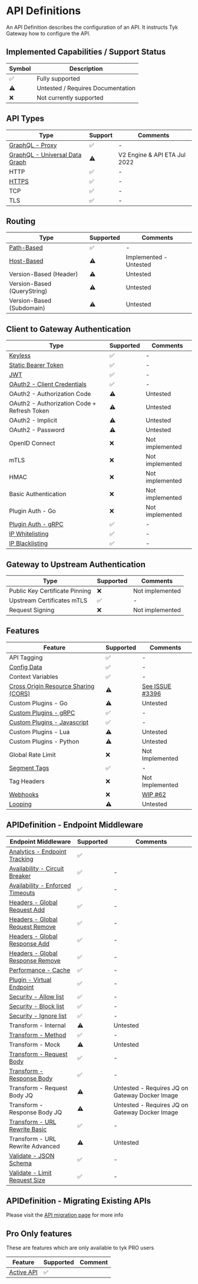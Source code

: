 # API Definitions

An API Definition describes the configuration of an API. It instructs Tyk Gateway how to configure the API.

## Implemented Capabilities / Support Status

| Symbol | Description |
| --------- | --------- |
| ✅ | Fully supported |
| ⚠️ | Untested / Requires Documentation |
| ❌️ | Not currently supported |

## API Types
| Type                                                                   | Support | Comments                     |
|------------------------------------------------------------------------|---------|------------------------------|
| [GraphQL - Proxy](./../config/samples/graphql_proxy/trevorblades_graphql_proxy.yaml) | ✅       | -                            |
| [GraphQL - Universal Data Graph](./../config/samples/udg_1.yaml)       | ⚠️      | V2 Engine & API ETA Jul 2022 |
| HTTP                                                                   | ✅       | -                            |
| [HTTPS](./../config/samples/01-tls/example.yaml)️                      | ✅       | -                            |
| TCP                                                                    | ✅       | -                            |
| TLS                                                                    | ✅       | -                            |


## Routing

| Type | Supported | Comments |
| ----------- | --------- | --------- |
| [Path-Based](./../config/samples/httpbin.yaml) | ✅ | - |
| [Host-Based](./../config/samples/httpbin_routing_by_hostname.yaml) | ⚠️ | Implemented - Untested |
| Version-Based (Header) | ⚠️ | Untested |
| Version-Based (QueryString) | ⚠️ | Untested |
| Version-Based (Subdomain) | ⚠️ | Untested |

## Client to Gateway Authentication

| Type | Supported | Comments |
| ----------- | --------- | --------- |
| [Keyless](./../config/samples/httpbin.yaml) | ✅ | - |
| [Static Bearer Token](./../config/samples/httpbin_protected.yaml) | ✅ | - |
| [JWT](./../config/samples/jwt-auth) | ✅️ | - |
| [OAuth2 - Client Credentials](./../config/samples/oauth2/client_credentials.yaml) | ✅️ | - |
| OAuth2 - Authorization Code | ⚠️ | Untested |
| OAuth2 - Authorization Code + Refresh Token | ⚠️ | Untested |
| OAuth2 - Implicit | ⚠️ | Untested |
| OAuth2 - Password | ⚠️ | Untested |
| OpenID Connect | ❌ | Not implemented |
| mTLS | ❌ | Not implemented |
| HMAC | ❌ | Not implemented |
| Basic Authentication | ❌ | Not implemented |
| Plugin Auth - Go | ❌ | Not implemented |
| [Plugin Auth - gRPC](./../bdd/features/api_http_grpc_plugin.feature) | ✅ | - |
| [IP Whitelisting](./api_definitions/ip.md#whitelisting) | ✅ | - |
| [IP Blacklisting](./api_definitions/ip.md#blacklisting) | ✅ | - |

## Gateway to Upstream Authentication

| Type | Supported | Comments        |
| ----------- | --------- |-----------------|
| Public Key Certificate Pinning | ❌ | Not implemented |
| Upstream Certificates mTLS | ✅ | -               |
| Request Signing | ❌ | Not implemented |

## Features

| Feature | Supported | Comments |
| ----------- | --------- | --------- |
| API Tagging | ✅ | - |
| [Config Data](./../config/samples/config_data_virtual_endpoint.yaml) | ✅ | - |
| Context Variables | ✅ | - |
| [Cross Origin Resource Sharing (CORS)](./../config/samples/httpbin_cors.yaml) | ⚠️  | [See ISSUE #3396 ](https://github.com/TykTechnologies/tyk/issues/3396) |
| Custom Plugins - Go | ⚠️ | Untested |
| [Custom Plugins - gRPC](./../bdd/features/api_http_grpc_plugin.feature) | ✅ | - |
| [Custom Plugins - Javascript](./api_definitions/custom_plugin.md) | ✅ | - |
| Custom Plugins - Lua | ⚠️ | Untested |
| Custom Plugins - Python | ⚠️ | Untested |
| Global Rate Limit | ❌ | Not Implemented |
| [Segment Tags](./../config/samples/httpbin_tagged.yaml) | ✅ | - |
| Tag Headers | ❌ | Not Implemented |
| [Webhooks](./webhooks.md) | ❌ | [WIP #62](https://github.com/TykTechnologies/tyk-operator/issues/62) |
| [Looping](./api_definitions/looping.md) | ⚠️ | Untested |

## APIDefinition - Endpoint Middleware

| Endpoint Middleware                                                                | Supported | Comments                                       |
|------------------------------------------------------------------------------------|-----------|------------------------------------------------|
| [Analytics - Endpoint Tracking](../config/samples/httpbin_endpoint_tracking.yaml)  | ✅         |                                                |
| [Availability - Circuit Breaker](./../config/samples/httpbin_timeout.yaml)         | ✅         | -                                              |
| [Availability - Enforced Timeouts](./../config/samples/httpbin_timeout.yaml)       | ✅         | -                                              |
| [Headers - Global Request Add](../config/samples/httpbin_global-headers.yaml)      | ✅         | -                                              |
| [Headers - Global Request Remove](../config/samples/httpbin_global-headers.yaml)   | ✅         | -                                              |
| [Headers - Global Response Add](../config/samples/httpbin_global-headers.yaml)     | ✅         | -                                              |
| [Headers - Global Response Remove](../config/samples/httpbin_global-headers.yaml)  | ✅         | -                                              |
| [Performance - Cache](./../config/samples/httpbin_cache.yaml)                      | ✅         | -                                              |
| [Plugin - Virtual Endpoint](./../config/samples/config_data_virtual_endpoint.yaml) | ✅         | -                                              |
| [Security - Allow list](./../config/samples/httpbin_whitelist.yaml)                | ✅️        | -                                              |
| [Security - Block list](./../config/samples/httpbin_blacklist.yaml)                | ✅️        | -                                              |
| [Security - Ignore list](./../config/samples/httpbin_ignored.yaml)                 | ✅         | -                                              |
| Transform - Internal                                                               | ⚠️        | Untested                                       |
| [Transform - Method](../bdd/custom_resources/transform/method.yaml)                | ✅         | -                                              |
| Transform - Mock                                                                   | ⚠️        | Untested                                       |
| [Transform - Request Body](../config/samples/httpbin_transform.yaml)               | ✅         | -                                              |
| [Transform - Response Body](../config/samples/httpbin_transform.yaml)              | ✅         | -                                              |
| Transform - Request Body JQ                                                        | ⚠️        | Untested - Requires JQ on Gateway Docker Image |
| Transform - Response Body JQ                                                       | ⚠️        | Untested - Requires JQ on Gateway Docker Image |
| [Transform - URL Rewrite Basic](../config/samples/url_rewrite_basic.yaml)          | ✅️        | -                                              |
| Transform - URL Rewrite Advanced                                                   | ⚠️        | Untested                                       |
| [Validate - JSON Schema](../config/samples/httpbin_json_schema_validation.yaml)    | ✅         | -                                              |
| [Validate - Limit Request Size](../config/samples/request_size.yaml)               | ✅️        | -                                              |

## APIDefinition - Migrating Existing APIs

Please visit the [API migration page](./api_definitions/migration.md) for more info

## Pro Only features

These are features which are only available to tyk PRO users

| Feature | Supported | Comment |
|---------|-----------|---------|
| [Active API](./api_definitions/fields.md#active) | ✅ | |

